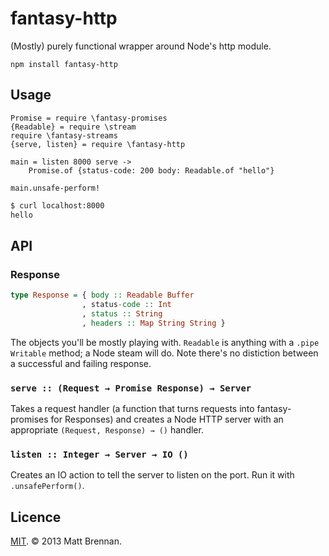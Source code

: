 fantasy-http
============

(Mostly) purely functional wrapper around Node's http module.

```
npm install fantasy-http
```

Usage
-----

```livescript
Promise = require \fantasy-promises
{Readable} = require \stream
require \fantasy-streams
{serve, listen} = require \fantasy-http

main = listen 8000 serve ->
	Promise.of {status-code: 200 body: Readable.of "hello"}

main.unsafe-perform!
```

```bash
$ curl localhost:8000
hello
```

API
---
### Response
```haskell
type Response = { body :: Readable Buffer
                , status-code :: Int
                , status :: String
                , headers :: Map String String }
```
The objects you'll be mostly playing with. ``Readable`` is anything with a ``.pipe Writable`` method; a Node steam will do. Note there's no distiction between a successful and failing response.

### ```serve :: (Request → Promise Response) → Server```
Takes a request handler (a function that turns requests into fantasy-promises for Responses) and creates a Node HTTP server with an appropriate ``(Request, Response) → ()`` handler.

### ```listen :: Integer → Server → IO ()```
Creates an IO action to tell the server to listen on the port. Run it with ``.unsafePerform()``.

Licence
-------
[MIT](/licence.md). &copy; 2013 Matt Brennan.